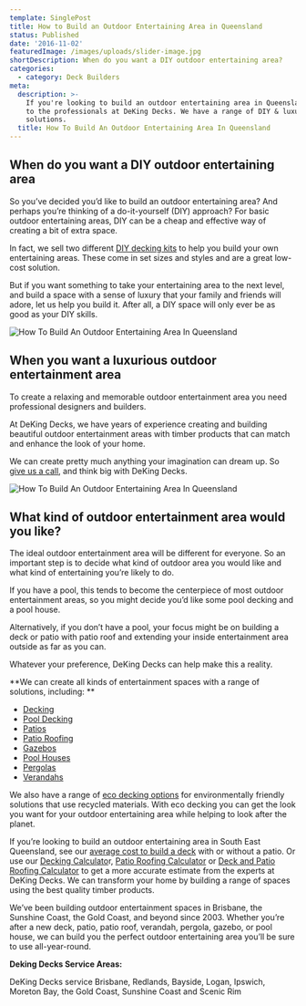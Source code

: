 ```yaml
---
template: SinglePost
title: How to Build an Outdoor Entertaining Area in Queensland
status: Published
date: '2016-11-02'
featuredImage: /images/uploads/slider-image.jpg
shortDescription: When do you want a DIY outdoor entertaining area?
categories:
  - category: Deck Builders
meta:
  description: >-
    If you're looking to build an outdoor entertaining area in Queensland, come
    to the professionals at DeKing Decks. We have a range of DIY & luxury
    solutions.
  title: How To Build An Outdoor Entertaining Area In Queensland
---
```

## When do you want a DIY outdoor entertaining area

So you’ve decided you’d like to build an outdoor entertaining area? And perhaps you’re thinking of a do-it-yourself (DIY) approach? For basic outdoor entertaining areas, DIY can be a cheap and effective way of creating a bit of extra space.

In fact, we sell two different [DIY decking kits](https://www.dekingdecks.com.au/services/diy-kitset-decks-patios/) to help you build your own entertaining areas. These come in set sizes and styles and are a great low-cost solution.

But if you want something to take your entertaining area to the next level, and build a space with a sense of luxury that your family and friends will adore, let us help you build it. After all, a DIY space will only ever be as good as your DIY skills.

![How To Build An Outdoor Entertaining Area In Queensland](/images/uploads/image-2.jpg)

## When you want a luxurious outdoor entertainment area

To create a relaxing and memorable outdoor entertainment area you need professional designers and builders.

At DeKing Decks, we have years of experience creating and building beautiful outdoor entertainment areas with timber products that can match and enhance the look of your home.

We can create pretty much anything your imagination can dream up. So [give us a call](https://www.dekingdecks.com.au/contact/), and think big with DeKing Decks.

![How To Build An Outdoor Entertaining Area In Queensland](/images/uploads/3.jpg)

## What kind of outdoor entertainment area would you like?

The ideal outdoor entertainment area will be different for everyone. So an important step is to decide what kind of outdoor area you would like and what kind of entertaining you’re likely to do.

If you have a pool, this tends to become the centerpiece of most outdoor entertainment areas, so you might decide you’d like some pool decking and a pool house.

Alternatively, if you don’t have a pool, your focus might be on building a deck or patio with patio roof and extending your inside entertainment area outside as far as you can.

Whatever your preference, DeKing Decks can help make this a reality.

**We can create all kinds of entertainment spaces with a range of solutions, including:
**

* [Decking](https://www.dekingdecks.com.au/decking-calculator)
* [Pool Decking](https://www.dekingdecks.com.au/services/pool-decking/)
* [Patios](https://www.dekingdecks.com.au/services/)
* [Patio Roofing](https://www.dekingdecks.com.au/patio-roofing/)
* [Gazebos](https://www.dekingdecks.com.au/gazebos/)
* [Pool Houses](https://www.dekingdecks.com.au/gazebos/)
* [Pergolas](https://www.dekingdecks.com.au/services/gazebos-outdoor-rooms/)
* [Verandahs](https://www.dekingdecks.com.au/services/)

We also have a range of [eco decking options](https://www.dekingdecks.com.au/eco-decking/) for environmentally friendly solutions that use recycled materials. With eco decking you can get the look you want for your outdoor entertaining area while helping to look after the planet.

If you’re looking to build an outdoor entertaining area in South East Queensland, see our [average cost to build a deck](https://www.dekingdecks.com.au/posts/patio-installation-cost-timber-patio-and-roofing/) with or without a patio. Or use our [Decking Calculato](https://www.dekingdecks.com.au/quote-calculator/)r, [Patio Roofing Calculator](https://www.dekingdecks.com.au/patio-calculator/) or [Deck and Patio Roofing Calculator](https://www.dekingdecks.com.au/deck-and-roofing-calculator) to get a more accurate estimate from the experts at DeKing Decks. We can transform your home by building a range of spaces using the best quality timber products.

We’ve been building outdoor entertainment spaces in Brisbane, the Sunshine Coast, the Gold Coast, and beyond since 2003. Whether you’re after a new deck, patio, patio roof, verandah, pergola, gazebo, or pool house, we can build you the perfect outdoor entertaining area you’ll be sure to use all-year-round.

**Deking Decks Service Areas:**

DeKing Decks service Brisbane, Redlands, Bayside, Logan, Ipswich, Moreton Bay, the Gold Coast, Sunshine Coast and Scenic Rim
